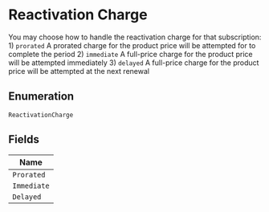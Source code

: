 
# Reactivation Charge

You may choose how to handle the reactivation charge for that subscription: 1) `prorated` A prorated charge for the product price will be attempted for to complete the period 2) `immediate` A full-price charge for the product price will be attempted immediately 3) `delayed` A full-price charge for the product price will be attempted at the next renewal

## Enumeration

`ReactivationCharge`

## Fields

| Name |
|  --- |
| `Prorated` |
| `Immediate` |
| `Delayed` |

